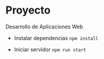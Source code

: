 # Proyecto

Desarrollo de Aplicaciones Web

- Instalar dependencias `npm install`

- Iniciar servidor `npm run start`
